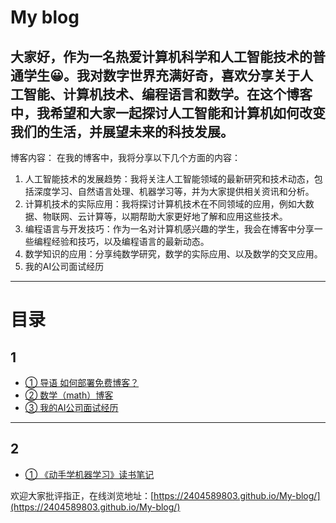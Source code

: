 # **My blog**

大家好，作为一名热爱计算机科学和人工智能技术的普通学生😀。我对数字世界充满好奇，喜欢分享关于人工智能、计算机技术、编程语言和数学。在这个博客中，我希望和大家一起探讨人工智能和计算机如何改变我们的生活，并展望未来的科技发展。
------------------------------------------------------------------------------------------------------------------------------------------------------------------------------------------------------------------------------

博客内容：
在我的博客中，我将分享以下几个方面的内容：

1. 人工智能技术的发展趋势：我将关注人工智能领域的最新研究和技术动态，包括深度学习、自然语言处理、机器学习等，并为大家提供相关资讯和分析。
2. 计算机技术的实际应用：我将探讨计算机技术在不同领域的应用，例如大数据、物联网、云计算等，以期帮助大家更好地了解和应用这些技术。
3. 编程语言与开发技巧：作为一名对计算机感兴趣的学生，我会在博客中分享一些编程经验和技巧，以及编程语言的最新动态。
4. 数学知识的应用：分享纯数学研究，数学的实际应用、以及数学的交叉应用。
5. 我的AI公司面试经历

---
# 目录
##  1
- [① 导语  如何部署免费博客？](1/ch01.md)
- [② 数学（math）博客](1/ch02.md)
- [③ 我的AI公司面试经历](1/ch03.md)


----
##  2
- [① 《动手学机器学习》读书笔记](2/ch01.md)

欢迎大家批评指正，在线浏览地址：[https://2404589803.github.io/My-blog/](https://2404589803.github.io/My-blog/)
